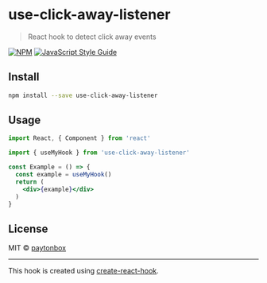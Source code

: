 # use-click-away-listener

> React hook to detect click away events

[![NPM](https://img.shields.io/npm/v/use-click-away-listener.svg)](https://www.npmjs.com/package/use-click-away-listener) [![JavaScript Style Guide](https://img.shields.io/badge/code_style-standard-brightgreen.svg)](https://standardjs.com)

## Install

```bash
npm install --save use-click-away-listener
```

## Usage

```jsx
import React, { Component } from 'react'

import { useMyHook } from 'use-click-away-listener'

const Example = () => {
  const example = useMyHook()
  return (
    <div>{example}</div>
  )
}
```

## License

MIT © [paytonbox](https://github.com/paytonbox)

---

This hook is created using [create-react-hook](https://github.com/hermanya/create-react-hook).
